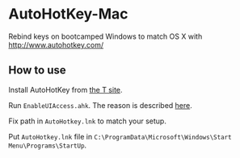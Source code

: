# AutoHotKey-Mac
Rebind keys on bootcamped Windows to match OS X with http://www.autohotkey.com/

## How to use

Install AutoHotKey from [the T site](http://www.autohotkey.com/).

Run `EnableUIAccess.ahk`.
The reason is described [here](http://www.autohotkey.com/board/topic/70449-enable-interaction-with-administrative-programs/).

Fix path in `AutoHotkey.lnk` to match your setup.

Put `AutoHotkey.lnk` file in `C:\ProgramData\Microsoft\Windows\Start Menu\Programs\StartUp`.

